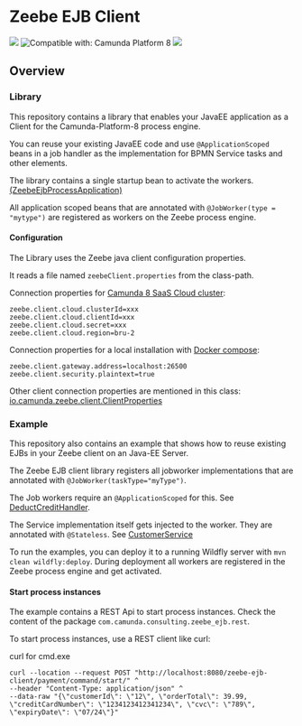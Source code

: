 # Zeebe EJB Client

[![](https://img.shields.io/badge/Community%20Extension-An%20open%20source%20community%20maintained%20project-FF4700)](https://github.com/camunda-community-hub/community)
![Compatible with: Camunda Platform 8](https://img.shields.io/badge/Compatible%20with-Camunda%20Platform%208-0072Ce)
[![](https://img.shields.io/badge/Lifecycle-Incubating-blue)](https://github.com/Camunda-Community-Hub/community/blob/main/extension-lifecycle.md#incubating-)

## Overview

### Library
This repository contains a library that enables your JavaEE application as a Client for the Camunda-Platform-8 process engine.

You can reuse your existing JavaEE code and use `@ApplicationScoped` beans in a job handler as the implementation for BPMN Service tasks and other elements.

The library contains a single startup bean to activate the workers. [(ZeebeEjbProcessApplication)](client/src/main/java/com/camunda/consulting/zeebe_ejb/ZeebeEjbProcessApplication.java)

All application scoped beans that are annotated with `@JobWorker(type = "mytype")` are registered as workers on the Zeebe process engine.

#### Configuration

The Library uses the Zeebe java client configuration properties. 

It reads a file named `zeebeClient.properties` from the class-path.
 
Connection properties for [Camunda 8 SaaS Cloud cluster](https://docs.camunda.io/docs/components/console/manage-clusters/manage-api-clients/#create-a-client): 

```
zeebe.client.cloud.clusterId=xxx
zeebe.client.cloud.clientId=xxx
zeebe.client.cloud.secret=xxx
zeebe.client.cloud.region=bru-2
```

Connection properties for a local installation with [Docker compose](https://docs.camunda.io/docs/self-managed/platform-deployment/docker/#docker-compose):

```
zeebe.client.gateway.address=localhost:26500
zeebe.client.security.plaintext=true
```

Other client connection properties are mentioned in this class: [io.camunda.zeebe.client.ClientProperties](https://github.com/camunda/zeebe/blob/main/clients/java/src/main/java/io/camunda/zeebe/client/ClientProperties.java)

### Example
This repository also contains an example that shows how to reuse existing EJBs in your Zeebe client on an Java-EE Server.

The Zeebe EJB client library registers all jobworker implementations that are annotated with `@JobWorker(taskType="myType")`.

The Job workers require an `@ApplicationScoped` for this. See [DeductCreditHandler](example/src/main/java/com/camunda/consulting/zeebe_ejb/worker/DeductCreditHandler.java).

The Service implementation itself gets injected to the worker. They are annotated with `@Stateless`. See [CustomerService](example/src/main/java/org/camunda/consulting/services/CustomerService.java) 

To run the examples, you can deploy it to a running Wildfly server with `mvn clean wildfly:deploy`. During deployment all workers are registered in the Zeebe process engine and get activated.

#### Start process instances

The example contains a REST Api to start process instances. Check the content of the package `com.camunda.consulting.zeebe_ejb.rest`.

To start process instances, use a REST client like curl:

curl for cmd.exe

```
curl --location --request POST "http://localhost:8080/zeebe-ejb-client/payment/command/start/" ^
--header "Content-Type: application/json" ^
--data-raw "{\"customerId\": \"12\", \"orderTotal\": 39.99, \"creditCardNumber\": \"1234123412341234\", \"cvc\": \"789\", \"expiryDate\": \"07/24\"}"
```